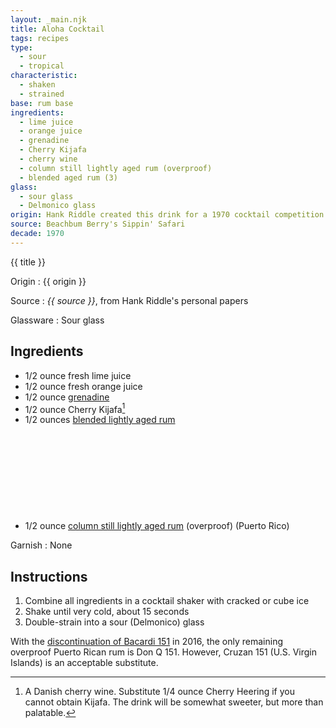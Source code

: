 ```yaml
---
layout: _main.njk
title: Aloha Cocktail
tags: recipes
type:
  - sour
  - tropical
characteristic:
  - shaken
  - strained
base: rum base
ingredients:
  - lime juice
  - orange juice
  - grenadine
  - Cherry Kijafa
  - cherry wine
  - column still lightly aged rum (overproof)
  - blended aged rum (3)
glass:
  - sour glass
  - Delmonico glass
origin: Hank Riddle created this drink for a 1970 cocktail competition while he was working as a bartender at the Palm Springs Don the Beachcomber's.
source: Beachbum Berry's Sippin' Safari
decade: 1970
---
```

<!-- markdownlint-disable MD025 -->
{{ title }}
<!-- markdownlint-disable MD025 -->

Origin
  : {{ origin }}

Source
  : <cite>{{ source }}</cite>, from Hank Riddle's personal papers

Glassware
  : Sour glass

## Ingredients

* 1/2 ounce fresh lime juice
* 1/2 ounce fresh orange juice
* 1/2 ounce [grenadine](/mixes/grenadine/)
* 1/2 ounce Cherry Kijafa[^1]
* 1/2 ounces [blended lightly aged rum](/rums/04-rum-blended-lightly-aged/)<icon-l space="1em" class="bigger" label="(2)"><span class="with-icon"><svg class="icon"><use href="/assets/images/icons/circle-2.svg#circle-2"></use></svg></span></icon-l>
* 1/2 ounce [column still lightly aged rum](/rums/07-rum-column-still-lightly-aged/) (overproof) (Puerto Rico)

[^1]: A Danish cherry wine. Substitute 1/4 ounce Cherry Heering if you cannot obtain Kijafa. The drink will be somewhat sweeter, but more than palatable.

Garnish
  : None

## Instructions

1. Combine all ingredients in a cocktail shaker with cracked or cube ice
2. Shake until very cold, about 15 seconds
3. Double-strain into a sour (Delmonico) glass

<tiki-callout type="info">

  With the <a href="https://www.bacardi.com/us/en/the-legend-of-bacardi-151-rum/" target="_blank" rel="external noopener">discontinuation of Bacardi 151</a> in 2016, the only remaining overproof Puerto Rican rum is Don Q 151. However, Cruzan 151 (U.S. Virgin Islands) is an acceptable substitute.

</tiki-callout>
